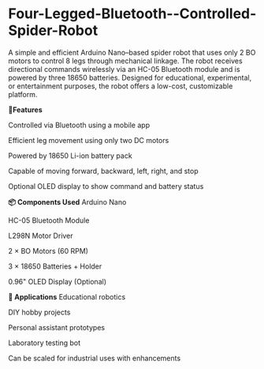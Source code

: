 # Four-Legged-Bluetooth--Controlled-Spider-Robot
A simple and efficient Arduino Nano–based spider robot that uses only 2 BO motors to control 8 legs through mechanical linkage. The robot receives directional commands wirelessly via an HC-05 Bluetooth module and is powered by three 18650 batteries. Designed for educational, experimental, or entertainment purposes, the robot offers a low-cost, customizable platform.

**🔧Features**

Controlled via Bluetooth using a mobile app

Efficient leg movement using only two DC motors

Powered by 18650 Li-ion battery pack

Capable of moving forward, backward, left, right, and stop

Optional OLED display to show command and battery status

**📦 Components Used**
Arduino Nano

HC-05 Bluetooth Module

L298N Motor Driver

2 × BO Motors (60 RPM)

3 × 18650 Batteries + Holder

0.96" OLED Display (Optional)

**🚀 Applications**
Educational robotics

DIY hobby projects

Personal assistant prototypes

Laboratory testing bot

Can be scaled for industrial uses with enhancements

